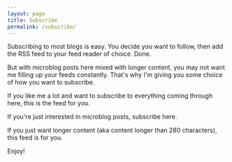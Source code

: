```yaml
---
layout: page
title: Subscribe
permalink: /subscribe/
---
```


Subscribing to most blogs is easy. You decide you want to follow, then add the RSS feed to your feed reader of choice. Done. 

But with microblog posts here mixed with longer content, you may not want me filling up your feeds constantly. That's why I'm giving you some choice of how you want to subscribe.

If you like me a lot and want to subscribe to everything coming through here, this is the feed for you.

If you're just interested in microblog posts, subscribe here.

If you just want longer content (aka content longer than 280 characters), this feed is for you. 

Enjoy!